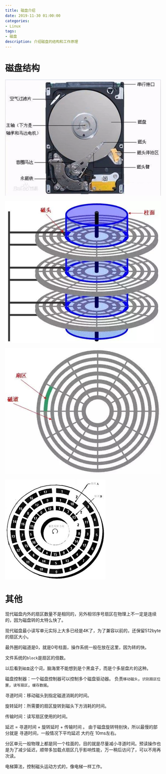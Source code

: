 ```yaml
---
title: 磁盘介绍
date: 2019-11-30 01:00:00
categories:
- Linux
tags:
- 磁盘
description: 介绍磁盘的结构和工作原理
---
```


# 磁盘结构

![](/images/201909/23.png)

![](/images/201909/24.jpg)

![](/images/201909/25.jpg)

![](/images/201909/26.jpg)

# 其他

现代磁盘内外的扇区数量不是相同的，另外相邻序号扇区在物理上不一定是连续的，因为磁盘转的太特么快了。

现代磁盘最小读写单元实际上大多已经是4K了，为了兼容以前的，还保留512byte的扇区大小。

最外圈的磁道是0，就是0号柱面，操作系统一般在放在这里，因为转的快。

文件系统的`block`是扇区的倍数。

以后看到`磁盘`这个词，脑海里不能想到是个黑盒子，而是个多层盘片的这种。

磁盘控制器：一个磁盘控制器可以控制多个磁盘驱动器。 负责`移动磁头`，`识别扇区位置`，`读写扇区`，`缓存数据`。

寻道时间：移动磁头到指定磁道消耗的时间。

旋转延时：所需要的扇区旋转到磁头下方消耗的时间。

传输时间：读写扇区使用的时间。

延迟 = 寻道时间 + 旋转延时 + 传输时间 。 由于磁盘旋转特别快，所以最慢的部分就是 寻道时间，一般情况下平均延迟 大约在 10ms左右。

分区单元一般物理上都是同一个柱面的，目的就是尽量减小寻道时间。预读操作也是为了减少延迟，顺带多加载点扇区几乎影响性能，万一稍后访问了，可以不用再次读。

电梯算法，控制磁头运动方式的，像电梯一样工作。


